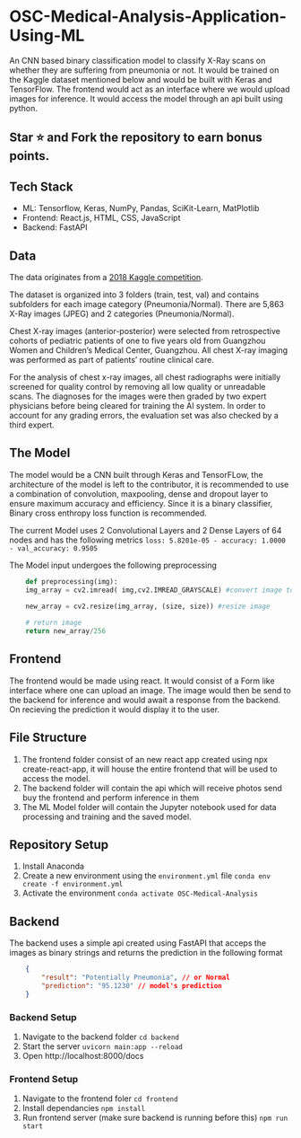 # OSC-Medical-Analysis-Application-Using-ML

An CNN based binary classification model to classify X-Ray scans on whether they are suffering from pneumonia or not. It would be trained on the Kaggle dataset mentioned below and would be built with Keras and TensorFlow. The frontend would act as an interface where we would upload images for inference. It would access the model through an api built using python.

## Star ⭐ and Fork the repository to earn bonus points.

## Tech Stack

- ML: Tensorflow, Keras, NumPy, Pandas, SciKit-Learn, MatPlotlib
- Frontend: React.js, HTML, CSS, JavaScript
- Backend: FastAPI

## Data

The data originates from a [2018 Kaggle competition](https://www.kaggle.com/datasets/paultimothymooney/chest-xray-pneumonia).

The dataset is organized into 3 folders (train, test, val) and contains subfolders for each image category (Pneumonia/Normal). There are 5,863 X-Ray images (JPEG) and 2 categories (Pneumonia/Normal).

Chest X-ray images (anterior-posterior) were selected from retrospective cohorts of pediatric patients of one to five years old from Guangzhou Women and Children’s Medical Center, Guangzhou. All chest X-ray imaging was performed as part of patients’ routine clinical care.

For the analysis of chest x-ray images, all chest radiographs were initially screened for quality control by removing all low quality or unreadable scans. The diagnoses for the images were then graded by two expert physicians before being cleared for training the AI system. In order to account for any grading errors, the evaluation set was also checked by a third expert.

## The Model

The model would be a CNN built through Keras and TensorFLow, the architecture of the model is left to the contributor, it is recommended to use a combination of convolution, maxpooling, dense and dropout layer to ensure maximum accuracy and efficiency. Since it is a binary classifier, Binary cross enthropy loss function is recommended.

The current Model uses 2 Convolutional Layers and 2 Dense Layers of 64 nodes and has the following metrics
    ```loss: 5.8201e-05 - accuracy: 1.0000 - val_accuracy: 0.9505```

The Model input undergoes the following preprocessing
```python
    def preprocessing(img):
    img_array = cv2.imread( img,cv2.IMREAD_GRAYSCALE) #convert image to grayscale
    
    new_array = cv2.resize(img_array, (size, size)) #resize image

    # return image 
    return new_array/256
```
## Frontend

The frontend would be made using react. It would consist of a Form like interface where one can upload an image. The image would then be send to the backend for inference and would await a response from the backend. On recieving the prediction it would display it to the user.

## File Structure

1. The frontend folder consist of an new react app created using npx create-react-app, it will house the entire frontend that will be used to access the model.
2. The backend folder will contain the api which will receive photos send buy the frontend and perform inference in them
3. The ML Model folder will contain the Jupyter notebook used for data processing and training and the saved model.

## Repository Setup
1. Install Anaconda
2. Create a new environment using the `environment.yml` file
    ```conda env create -f environment.yml```
3. Activate the environment
    ```conda activate OSC-Medical-Analysis```

## Backend
The backend uses a simple api created using FastAPI that acceps the images as binary strings and returns the prediction in the following format
```json
    {
        "result": "Potentially Pneumonia", // or Normal
        "prediction": "95.1230" // model's prediction
    }
```

### Backend Setup
1. Navigate to the backend folder
   ```cd backend```
2. Start the server
    ```uvicorn main:app --reload```
3. Open http://localhost:8000/docs

### Frontend Setup
1. Navigate to the frontend foler
   ```cd frontend```
2. Install dependancies
   ```npm install```
3. Run frontend server (make sure backend is running before this)
   ```npm run start```
   
